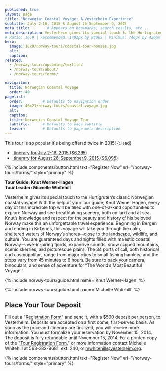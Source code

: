 ```yaml
---
published: true
layout: page
title: "Norwegian Coastal Voyage: A Vesterheim Experience"
subtitle: July 2-16, 2015 & August 26-September 9, 2015
meta_title:        # Appears on bookmarks, search results, etc...
meta_description: Vesterheim gives its special touch to the Hurtigruten’s classic Norwegian coastal voyage! Every day of this incredible trip will be filled with one-of-a-kind opportunities to explore Norway and see breathtaking scenery, both on land and at sea. This tour is so popular it’s being offered twice in 2015!
# Ratio: 16:9 | Recommended: 1492px by 840px | Minimum: 746px by 420px
hero:
  image: 16x9/norway-tours/coastal-tour-houses.jpg
  alt: 
  caption:
related: 
  - /norway-tours/upcoming/textile/
  - /norway-tours/about/
  - /norway-tours/forms/  

navigation:
  title: Norwegian Coastal Voyage
  order: 40
pagelist:
  order:         # Defaults to navigation order
  image: 46x21/norway-tours/coastal-voyage.jpg
  alt: 
  caption:   
  title: Norwegian Coastal Voyage Tour
  subtitle:      # Defaults to page subtitle
  teaser:        # Defaults to page meta-description  
---
```

This tour is so popular it's being offered twice in 2015!
{:.lead}

- [Itinerary for July 2-16, 2015 ($6,395)](/norway-tours/upcoming/coastal-voyage/itinerary/201507/)
- [Itinerary for August 26-September 9, 2015 ($6,095)](/norway-tours/upcoming/coastal-voyage/itinerary/201508/)

{% include components/button.html text="Register Now" url="/norway-tours/forms/" style="primary" %} 

**Tour Guide: Knut Werner-Hagen** <br />
**Tour Leader: Michelle Whitehill**

Vesterheim gives its special touch to the Hurtigruten’s classic Norwegian coastal voyage! With the help of your tour guide, Knut Werner Hagen, every day of this incredible trip will be filled with one-of-a-kind opportunities to explore Norway and see breathtaking scenery, both on land and at sea. Knut’s knowledge and respect for the beauty and history of his beloved Norway make this an unforgettable travel experience. Beginning in Bergen and ending in Kirkenes, this voyage will take you through the calm, sheltered waters of Norway’s shores—close to the landscape, wildlife, and culture. You are guaranteed days and nights filled with majestic coastal Norway—awe-inspiring fjords, expansive sounds, snow capped mountains, scenic skerries, and picturesque plains. The 34 ports of call, both historical and cosmopolitan, range from major cities to small fishing hamlets, and the stops vary from 45 minutes to 6 hours. Be sure to pack your camera, binoculars, and sense of adventure for “The World’s Most Beautiful Voyage.”

{% include norway-tours/guide.html name='Knut Werner-Hagen' %}

{% include norway-tours/guide.html name='Michelle Whitehill' %}

Place Your Tour Deposit
-----------------------
Fill out a "[Registration Form](/norway-tours/forms/documents/RegForm.pdf)" and send it, with a $500 deposit per person, to Vesterheim. Deposits are accepted on a first come, first-served basis. As soon as the price and itinerary are finalized, you will receive more information. You must formalize your reservation by November 15, 2014. The deposit is fully refundable until November 15, 2014. For a printed copy of the "[Tour Registration Form](/norway-tours/forms/documents/RegForm.pdf)," or more information contact Michelle Whitehill at 563-382-9681, ext. 240, or [mwhitehill@vesterheim.org](mailto:mwhitehill@vesterheim.org).

{% include components/button.html text="Register Now" url="/norway-tours/forms/" style="primary" %} 
